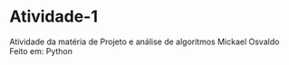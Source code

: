 # Atividade-1
 Atividade da matéria de Projeto e análise de algoritmos
Mickael Osvaldo
Feito em: Python